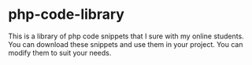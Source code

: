 # php-code-library
This is a library of php code snippets that I sure with my online students. You can download these snippets and use them in your project. You can modify them to suit your needs.
